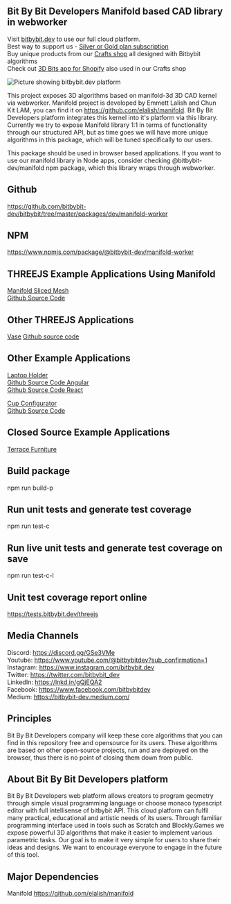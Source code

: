 ## Bit By Bit Developers Manifold based CAD library in webworker

Visit [bitbybit.dev](https://bitbybit.dev) to use our full cloud platform.   
Best way to support us - [Silver or Gold plan subscription](https://bitbybit.dev/auth/pick-plan)    
Buy unique products from our [Crafts shop](https://crafts.bitbybit.dev) all designed with Bitbybit algorithms       
Check out [3D Bits app for Shopify](https://apps.shopify.com/3d-bits-1) also used in our Crafts shop   

<img src="https://app.bitbybit.dev/assets/git-cover.png" alt="Picture showing bitbybit.dev platform">

This project exposes 3D algorithms based on manifold-3d 3D CAD kernel via webworker. Manifold project is developed by Emmett Lalish and Chun Kit LAM, you can find it on https://github.com/elalish/manifold. Bit By Bit Developers platform integrates this kernel into it's platform via this library. Currently we try to expose Manifold library 1:1 in terms of functionality through our structured API, but as time goes we will have more unique algorithms in this package, which will be tuned specifically to our users.

This package should be used in browser based applications. If you want to use our manifold library in Node apps, consider checking @bitbybit-dev/manifold npm package, which this library wraps through webworker.

## Github
https://github.com/bitbybit-dev/bitbybit/tree/master/packages/dev/manifold-worker
## NPM
https://www.npmjs.com/package/@bitbybit-dev/manifold-worker

## THREEJS Example Applications Using Manifold  
[Manifold Sliced Mesh](https://app-store.bitbybit.dev/manifold-sliced-mesh/)   
[Github Source Code](https://github.com/bitbybit-dev/app-examples/blob/main/webpack/threejs/src/code/manifold-sliced-mesh.ts)   

## Other THREEJS Applications   
[Vase](https://app-store.bitbybit.dev/vase)
[Github source code](https://github.com/bitbybit-dev/app-examples/tree/main/react/threejs/vase)

## Other Example Applications
[Laptop Holder](https://app-store.bitbybit.dev/laptop-holder)   
[Github Source Code Angular](https://github.com/bitbybit-dev/app-examples/tree/main/angular/laptop-holder)   
[Github Source Code React](https://github.com/bitbybit-dev/app-examples/tree/main/react/laptop-holder)   
  
[Cup Configurator](https://app-store.bitbybit.dev/cup)    
[Github Source Code](https://github.com/bitbybit-dev/app-examples/tree/main/react/cup)

## Closed Source Example Applications
[Terrace Furniture](https://app-store.bitbybit.dev/terrace-furniture)

## Build package
npm run build-p

## Run unit tests and generate test coverage
npm run test-c

## Run live unit tests and generate test coverage on save
npm run test-c-l

## Unit test coverage report online
https://tests.bitbybit.dev/threejs

## Media Channels
Discord: https://discord.gg/GSe3VMe  
Youtube: https://www.youtube.com/@bitbybitdev?sub_confirmation=1  
Instagram: https://www.instagram.com/bitbybit.dev  
Twitter: https://twitter.com/bitbybit_dev  
LinkedIn: https://lnkd.in/gQjEQA2  
Facebook: https://www.facebook.com/bitbybitdev  
Medium: https://bitbybit-dev.medium.com/  

## Principles
Bit By Bit Developers company will keep these core algorithms that you can find in this repository free and opensource for its users. These algorithms are based on other open-source projects, run and are deployed on the browser, thus there is no point of closing them down from public.

## About Bit By Bit Developers platform
Bit By Bit Developers web platform allows creators to program geometry through simple visual programming language or choose monaco typescript editor with full intellisense of bitbybit API. This cloud platform can fulfil many practical, educational and artistic needs of its users. Through familiar programming interface used in tools such as Scratch and Blockly.Games we expose powerful 3D algorithms that make it easier to implement various parametric tasks. Our goal is to make it very simple for users to share their ideas and designs. We want to encourage everyone to engage in the future of this tool.

## Major Dependencies
Manifold
https://github.com/elalish/manifold